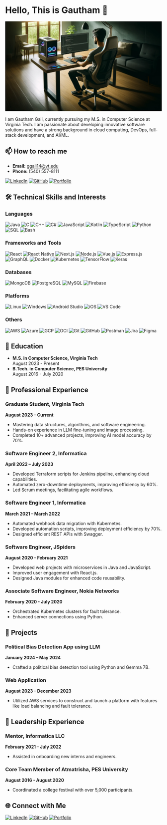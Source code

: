 # Hello, This is Gautham 👋


![Banner](assets/1.jpg)


I am Gautham Gali, currently pursuing my M.S. in Computer Science at Virginia Tech. I am passionate about developing innovative software solutions and have a strong background in cloud computing, DevOps, full-stack development, and AI/ML.

## 📫 How to reach me

- **Email:** ggali14@vt.edu
- **Phone:** (540) 557-8111

[![LinkedIn](https://img.shields.io/badge/LinkedIn-0A66C2?style=for-the-badge&logo=linkedin&logoColor=white)](https://www.linkedin.com/in/gautham-gali/)
[![GitHub](https://img.shields.io/badge/GitHub-181717?style=for-the-badge&logo=github&logoColor=white)](https://github.com/zorogotty14)
[![Portfolio](https://img.shields.io/badge/Portfolio-4285F4?style=for-the-badge&logo=google-chrome&logoColor=white)](https://zorogotty14.github.io/)

## 🛠 Technical Skills and Interests

### Languages
![Java](https://img.shields.io/badge/Java-ED8B00?style=for-the-badge&logo=java&logoColor=white)
![C](https://img.shields.io/badge/C-00599C?style=for-the-badge&logo=c&logoColor=white)
![C++](https://img.shields.io/badge/C++-00599C?style=for-the-badge&logo=c%2B%2B&logoColor=white)
![C#](https://img.shields.io/badge/C%23-239120?style=for-the-badge&logo=c-sharp&logoColor=white)
![JavaScript](https://img.shields.io/badge/JavaScript-323330?style=for-the-badge&logo=javascript&logoColor=F7DF1E)
![Kotlin](https://img.shields.io/badge/Kotlin-0095D5?style=for-the-badge&logo=kotlin&logoColor=white)
![TypeScript](https://img.shields.io/badge/TypeScript-007ACC?style=for-the-badge&logo=typescript&logoColor=white)
![Python](https://img.shields.io/badge/Python-3776AB?style=for-the-badge&logo=python&logoColor=white)
![SQL](https://img.shields.io/badge/SQL-003B57?style=for-the-badge&logo=postgresql&logoColor=white)
![Bash](https://img.shields.io/badge/Bash-4EAA25?style=for-the-badge&logo=gnu-bash&logoColor=white)

### Frameworks and Tools
![React](https://img.shields.io/badge/React-20232A?style=for-the-badge&logo=react&logoColor=61DAFB)
![React Native](https://img.shields.io/badge/React_Native-20232A?style=for-the-badge&logo=react&logoColor=61DAFB)
![Next.js](https://img.shields.io/badge/Next.js-000000?style=for-the-badge&logo=next-dot-js&logoColor=white)
![Node.js](https://img.shields.io/badge/Node.js-339933?style=for-the-badge&logo=nodedotjs&logoColor=white)
![Vue.js](https://img.shields.io/badge/Vue.js-4FC08D?style=for-the-badge&logo=vue-dot-js&logoColor=white)
![Express.js](https://img.shields.io/badge/Express.js-000000?style=for-the-badge&logo=express&logoColor=white)
![GraphQL](https://img.shields.io/badge/GraphQL-E10098?style=for-the-badge&logo=graphql&logoColor=white)
![Docker](https://img.shields.io/badge/Docker-2496ED?style=for-the-badge&logo=docker&logoColor=white)
![Kubernetes](https://img.shields.io/badge/Kubernetes-326CE5?style=for-the-badge&logo=kubernetes&logoColor=white)
![TensorFlow](https://img.shields.io/badge/TensorFlow-FF6F00?style=for-the-badge&logo=tensorflow&logoColor=white)
![Keras](https://img.shields.io/badge/Keras-D00000?style=for-the-badge&logo=keras&logoColor=white)

### Databases
![MongoDB](https://img.shields.io/badge/MongoDB-47A248?style=for-the-badge&logo=mongodb&logoColor=white)
![PostgreSQL](https://img.shields.io/badge/PostgreSQL-316192?style=for-the-badge&logo=postgresql&logoColor=white)
![MySQL](https://img.shields.io/badge/MySQL-4479A1?style=for-the-badge&logo=mysql&logoColor=white)
![Firebase](https://img.shields.io/badge/Firebase-FFCA28?style=for-the-badge&logo=firebase&logoColor=white)

### Platforms
![Linux](https://img.shields.io/badge/Linux-FCC624?style=for-the-badge&logo=linux&logoColor=black)
![Windows](https://img.shields.io/badge/Windows-0078D6?style=for-the-badge&logo=windows&logoColor=white)
![Android Studio](https://img.shields.io/badge/Android_Studio-3DDC84?style=for-the-badge&logo=android-studio&logoColor=white)
![iOS](https://img.shields.io/badge/iOS-000000?style=for-the-badge&logo=ios&logoColor=white)
![VS Code](https://img.shields.io/badge/VS_Code-007ACC?style=for-the-badge&logo=visual-studio-code&logoColor=white)

### Others
![AWS](https://img.shields.io/badge/Amazon_AWS-232F3E?style=for-the-badge&logo=amazon-aws&logoColor=white)
![Azure](https://img.shields.io/badge/Microsoft_Azure-0078D4?style=for-the-badge&logo=microsoft-azure&logoColor=white)
![GCP](https://img.shields.io/badge/Google_Cloud-4285F4?style=for-the-badge&logo=google-cloud&logoColor=white)
![OCI](https://img.shields.io/badge/Oracle_Cloud-FF0000?style=for-the-badge&logo=oracle&logoColor=white)
![Git](https://img.shields.io/badge/Git-F05032?style=for-the-badge&logo=git&logoColor=white)
![GitHub](https://img.shields.io/badge/GitHub-181717?style=for-the-badge&logo=github&logoColor=white)
![Postman](https://img.shields.io/badge/Postman-FF6C37?style=for-the-badge&logo=postman&logoColor=white)
![Jira](https://img.shields.io/badge/Jira-0052CC?style=for-the-badge&logo=jira&logoColor=white)
![Figma](https://img.shields.io/badge/Figma-F24E1E?style=for-the-badge&logo=figma&logoColor=white)

## 🏫 Education

- **M.S. in Computer Science, Virginia Tech**  
  August 2023 - Present
- **B.Tech. in Computer Science, PES University**  
  August 2016 - July 2020

## 💼 Professional Experience

### Graduate Student, Virginia Tech
**August 2023 – Current**
- Mastering data structures, algorithms, and software engineering.
- Hands-on experience in LLM fine-tuning and image processing.
- Completed 10+ advanced projects, improving AI model accuracy by 70%.

### Software Engineer 2, Informatica
**April 2022 – July 2023**
- Developed Terraform scripts for Jenkins pipeline, enhancing cloud capabilities.
- Automated zero-downtime deployments, improving efficiency by 60%.
- Led Scrum meetings, facilitating agile workflows.

### Software Engineer 1, Informatica
**March 2021 – March 2022**
- Automated webhook data migration with Kubernetes.
- Developed automation scripts, improving deployment efficiency by 70%.
- Designed efficient REST APIs with Swagger.

### Software Engineer, JSpiders
**August 2020 - February 2021**
- Developed web projects with microservices in Java and JavaScript.
- Improved user engagement with React.js.
- Designed Java modules for enhanced code reusability.

### Associate Software Engineer, Nokia Networks
**February 2020 - July 2020**
- Orchestrated Kubernetes clusters for fault tolerance.
- Enhanced server connections using Python.

## 🔧 Projects

### Political Bias Detection App using LLM
**January 2024 – May 2024**
- Crafted a political bias detection tool using Python and Gemma 7B.

### Web Application
**August 2023 – December 2023**
- Utilized AWS services to construct and launch a platform with features like load balancing and fault tolerance.

## 🏅 Leadership Experience

### Mentor, Informatica LLC
**February 2021 – July 2022**
- Assisted in onboarding new interns and engineers.

### Core Team Member of Atmatrisha, PES University
**August 2016 - August 2020**
- Coordinated a college festival with over 5,000 participants.

## 🌐 Connect with Me

[![LinkedIn](https://img.shields.io/badge/LinkedIn-0A66C2?style=for-the-badge&logo=linkedin&logoColor=white)](https://www.linkedin.com/in/gautham-gali/)
[![GitHub](https://img.shields.io/badge/GitHub-181717?style=for-the-badge&logo=github&logoColor=white)](https://github.com/zorogotty14)
[![Portfolio](https://img.shields.io/badge/Portfolio-4285F4?style=for-the-badge&logo=google-chrome&logoColor=white)](https://zorogotty14.github.io/)

